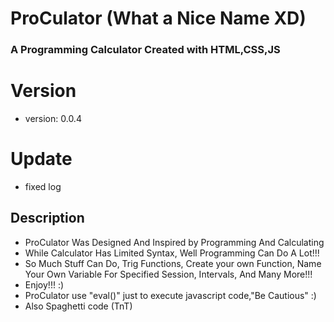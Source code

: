 # ProCulator (What a Nice Name XD)
### A Programming Calculator Created with HTML,CSS,JS

###
###
###

# Version
- version: 0.0.4

# Update
- fixed log

## Description
- ProCulator Was Designed And Inspired by Programming And Calculating
- While Calculator Has Limited Syntax, Well Programming Can Do A Lot!!!
- So Much Stuff Can Do, Trig Functions, Create your own Function, Name Your Own Variable For Specified Session, Intervals, And Many More!!!
- Enjoy!!! :)
- ProCulator use "eval()" just to execute javascript code,"Be Cautious" :)
- Also Spaghetti code (TnT)
